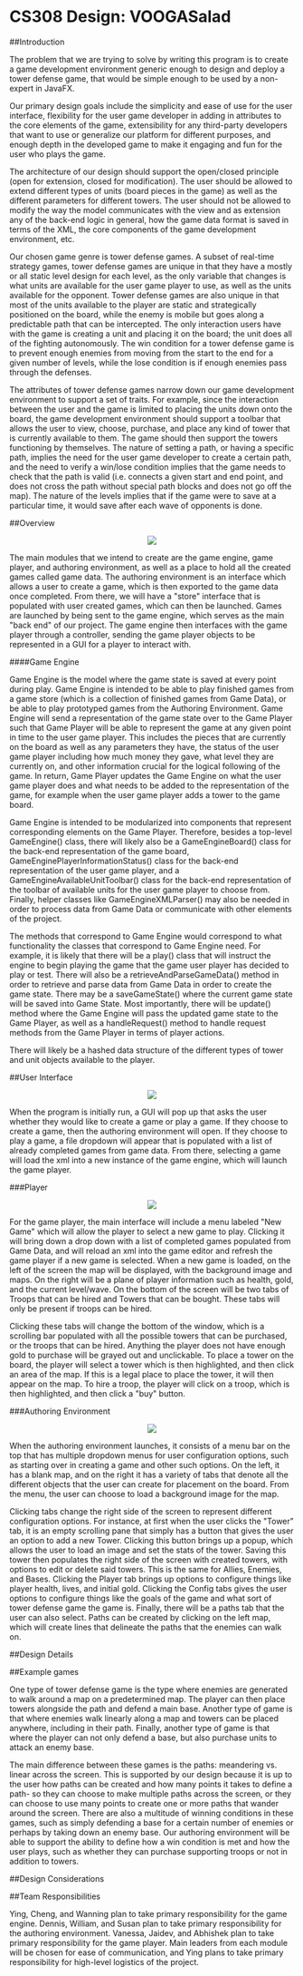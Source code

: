 
CS308 Design: VOOGASalad
===================

##Introduction

The problem that we are trying to solve by writing this program is to create a game development environment generic enough to design and deploy a tower defense game, that would be simple enough to be used by a non-expert in JavaFX. 

Our primary design goals include the simplicity and ease of use for the user interface, flexibility for the user game developer in adding in attributes to the core elements of the game, extensibility for any third-party developers that want to use or generalize our platform for different purposes, and enough depth in the developed game to make it engaging and fun for the user who plays the game. 

The architecture of our design should support the open/closed principle (open for extension, closed for modification). The user should be allowed to extend different types of units (board pieces in the game) as well as the different parameters for different towers. The user should not be allowed to modify the way the model communicates with the view and as extension any of the back-end logic in general, how the game data format is saved in terms of the XML, the core components of the game development environment, etc. 
 
Our chosen game genre is tower defense games. A subset of real-time strategy games, tower defense games are unique in that they have a mostly or all static level design for each level, as the only variable that changes is what units are available for the user game player to use, as well as the units available for the opponent. Tower defense games are also unique in that most of the units available to the player are static and strategically positioned on the board, while the enemy is mobile but goes along a predictable path that can be intercepted. The only interaction users have with the game is creating a unit and placing it on the board; the unit does all of the fighting autonomously. The win condition for a tower defense game is to prevent enough enemies from moving from the start to the end for a given number of levels, while the lose condition is if enough enemies pass through the defenses. 

The attributes of tower defense games narrow down our game development environment to support a set of traits. For example, since the interaction between the user and the game is limited to placing the units down onto the board, the game development environment should support a toolbar that allows the user to view, choose, purchase, and place any kind of tower that is currently available to them. The game should then support the towers functioning by themselves. The nature of setting a path, or having a specific path, implies the need for the user game developer to create a certain path, and the need to verify a win/lose condition implies that the game needs to check that the path is valid (i.e. connects a given start and end point, and does not cross the path without special path blocks and does not go off the map). The nature of the levels implies that if the game were to save at a particular time, it would save after each wave of opponents is done. 

##Overview

<p align = "center">
	<img src = "/DESIGN/voogasalad_TEAM_HighLevelUML.png" />
</p>

The main modules that we intend to create are the game engine, game player, and authoring environment, as well as a place to hold all the created games called game data. The authoring environment is an interface which allows a user to create a game, which is then exported to the game data once completed. From there, we will have a "store" interface that is populated with user created games, which can then be launched. Games are launched by being sent to the game engine, which serves as the main "back end" of our project. The game engine then interfaces with the game player through a controller, sending the game player objects to be represented in a GUI for a player to interact with. 

####Game Engine

Game Engine is the model where the game state is saved at every point during play. Game Engine is intended to be able to play finished games from a game store (which is a collection of finished games from Game Data), or be able to play prototyped games from the Authoring Environment. Game Engine will send a representation of the game state over to the Game Player such that Game Player will be able to represent the game at any given point in time to the user game player. This includes the pieces that are currently on the board as well as any parameters they have, the status of the user game player including how much money they gave, what level they are currently on, and other information crucial for the logical following of the game. In return, Game Player updates the Game Engine on what the user game player does and what needs to be added to the representation of the game, for example when the user game player adds a tower to the game board. 

Game Engine is intended to be modularized into components that represent corresponding elements on the Game Player. Therefore, besides a top-level GameEngine() class, there will likely also be a GameEngineBoard() class for the back-end representation of the game board, GameEnginePlayerInformationStatus() class for the back-end representation of the user game player, and a GameEngineAvailableUnitToolbar() class for the back-end representation of the toolbar of available units for the user game player to choose from. Finally, helper classes like GameEngineXMLParser() may also be needed in order to process data from Game Data or communicate with other elements of the project. 

The methods that correspond to Game Engine would correspond to what functionality the classes that correspond to Game Engine need. For example, it is likely that there will be a play() class that will instruct the engine to begin playing the game that the game user player has decided to play or test. There will also be a retrieveAndParseGameData() method in order to retrieve and parse data from Game Data in order to create the game state. There may be a saveGameState() where the current game state will be saved into Game State. Most importantly, there will be update() method where the Game Engine will pass the updated game state to the Game Player, as well as a handleRequest() method to handle request methods from the Game Player in terms of player actions. 

There will likely be a hashed data structure of the different types of tower and unit objects available to the player.



##User Interface

<p align = "center">
	<img src = "/DESIGN/launcherDiagram.PNG" />
</p>

When the program is initially run, a GUI will pop up that asks the user whether they would like to create a game or play a game. If they choose to create a game, then the authoring environment will open. If they choose to play a game, a file dropdown will appear that is populated with a list of already completed games from game data. From there, selecting a game will load the xml into a new instance of the game engine, which will launch the game player.

###Player


<p align = "center">
	<img src = "/DESIGN/playerDiagram.PNG" />
</p>

For the game player, the main interface will include a menu labeled "New Game" which will allow the player to select a new game to play. Clicking it will bring down a drop down with a list of completed games populated from Game Data, and will reload an xml into the game editor and refresh the game player if a new game is selected. When a new game is loaded, on the left of the screen the map will be displayed, with the background image and maps. On the right will be a plane of player information such as health, gold, and the current level/wave. On the bottom of the screen will be two tabs of Troops that can be hired and Towers that can be bought. These tabs will only be present if troops can be hired.

Clicking these tabs will change the bottom of the window, which is a scrolling bar populated with all the possible towers that can be purchased, or the troops that can be hired. Anything the player does not have enough gold to purchase will be grayed out and unclickable. To place a tower on the board, the player will select a tower which is then highlighted, and then click an area of the map. If this is a legal place to place the tower, it will then appear on the map. To hire a troop, the player will click on a troop, which is then highlighted, and then click a "buy" button. 

###Authoring Environment

<p align = "center">
	<img src = "/DESIGN/editorDiagram.png" />
</p>

When the authoring environment launches, it consists of a menu bar on the top that has multiple dropdown menus for user configuration options, such as starting over in creating a game and other such options. On the left, it has a blank map, and on the right it has a variety of tabs that denote all the different objects that the user can create for placement on the board. From the menu, the user can choose to load a background image for the map. 

Clicking tabs change the right side of the screen to represent different configuration options. For instance, at first when the user clicks the "Tower" tab, it is an empty scrolling pane that simply has a button that gives the user an option to add a new Tower. Clicking this button brings up a popup, which allows the user to load an image and set the stats of the tower. Saving this tower then populates the right side of the screen with created towers, with options to edit or delete said towers. This is the same for Allies, Enemies, and Bases. Clicking the Player tab brings up options to configure things like player health, lives, and initial gold. Clicking the Config tabs gives the user options to configure things like the goals of the game and what sort of tower defense game the game is. Finally, there will be a paths tab that the user can also select. Paths can be created by clicking on the left map, which will create lines that delineate the paths that the enemies can walk on.

##Design Details


##Example games

One type of tower defense game is the type where enemies are generated to walk around a map on a predetermined map. The player can then place towers alongside the path and defend a main base. Another type of game is that where enemies walk linearly along a map and towers can be placed anywhere, including in their path. Finally, another type of game is that where the player can not only defend a base, but also purchase units to attack an enemy base.

The main difference between these games is the paths: meandering vs. linear across the screen. This is supported by our design because it is up to the user how paths can be created and how many points it takes to define a path- so they can choose to make multiple paths across the screen, or they can choose to use many points to create one or more paths that wander around the screen. There are also a multitude of winning conditions in these games, such as simply defending a base for a certain number of enemies or perhaps by taking down an enemy base. Our authoring environment will be able to support the ability to define how a win condition is met and how the user plays, such as whether they can purchase supporting troops or not in addition to towers. 

##Design Considerations



##Team Responsibilities

Ying, Cheng, and Wanning plan to take primary responsibility for the game engine. Dennis, William, and Susan plan to take primary responsibility for the authoring environment. Vanessa, Jaidev, and Abhishek plan to take primary responsibility for the game player. Main leaders from each module will be chosen for ease of communication, and Ying plans to take primary responsibility for high-level logistics of the project. 


